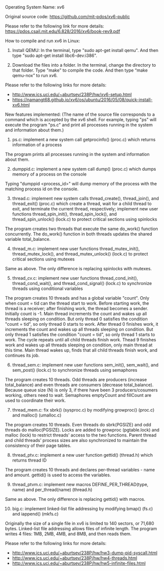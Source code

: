 Operating System Name: xv6

Original source code:
https://github.com/mit-pdos/xv6-public

Please refer to the following link for more details: 
https://pdos.csail.mit.edu/6.828/2016/xv6/book-rev9.pdf

How to compile and run xv6 in Linux:

1. Install QEMU: In the terminal, type "sudo apt-get install qemu". And then type "sudo apt-get install libc6-dev:i386".

2. Download the files into a folder. 
In the terminal, change the directory to that folder.
Type "make" to compile the code.
And then type “make qemu-nox” to run xv6.

Please refer to the following links for more details:
- http://www.ics.uci.edu/~aburtsev/238P/hw/xv6-setup.html
- https://namangt68.github.io/xv6/os/ubuntu/2016/05/08/quick-install-xv6.html

New features implemented: 
(The name of the source file corresponds to a command which is accepted by the xv6 shell. For example, typing "ps" will execute the program "ps.c" and print all processes running in the system and information about them.)

1. ps.c: implement a new system call getprocinfo() (proc.c) which returns information of a process

The program prints all processes running in the system and information about them.

2. dumppid.c: implement a new system call dump() (proc.c) which dumps memory of a process on the console

Typing "dumppid <process_id>" will dump memory of the process with the matching process id on the console.

3. thread.c: implement new system calls thread_create(), thread_join(), and thread_exit() (proc.c) which create a thread, wait for a child thread to exit, and terminate the current thread, respectively; implement new user functions thread_spin_init(), thread_spin_lock(), and thread_spin_unlock() (lock.c) to protect critical sections using spinlocks

The program creates two threads that execute the same do_work() function concurrently. The do_work() function in both threads updates the shared variable total_balance.

4. thread_m.c: implement new user functions thread_mutex_init(), thread_mutex_lock(), and thread_mutex_unlock() (lock.c) to protect critical sections using mutexes

Same as above. The only difference is replacing spinlocks with mutexes.

5. thread_cv.c: implement new user functions thread_cond_init(), thread_cond_wait(), and thread_cond_signal() (lock.c) to synchronize threads using conditional variables

The program creates 10 threads and has a global variable "count".
Only when count = tid can the thread start to work.
Before starting work, the thread is a receiver; after finishing work, the thread becomes a sender. 
Initially count is -1.
Main thread increments the count and wakes up all threads sleeping on condition.
But only thread 0 satisfies the condition "count = tid", so only thread 0 starts to work.
After thread 0 finishes work, it increments the count and wakes up all threads sleeping on condition.
But only thread 1 satisfies the condition "count = tid", so only thread 1 starts to work.
The cycle repeats until all child threads finish work.
Thead 9 finishes work and wakes up all threads sleeping on condition, only main thread at this time.
Main thread wakes up, finds that all child threads finish work, and continues its job.

6. thread_sem.c: implement new user functions sem_init(), sem_wait(), and sem_post() (lock.c) to synchronize threads using semaphores 

The program creates 10 threads.
Odd threads are producers (increase total_balance) and even threads are consumers (decrease total_balance).
Because queue size (N) is only 3, if there have been 3 producers/cosumers working, others need to wait.
Semaphores emptyCount and fillCount are used to coordinate their work.

7. thread_mem.c: fix sbrk() (sysproc.c) by modifying growproc() (proc.c) and malloc() (umalloc.c)

The program creates 10 threads.
Even threads do sbrk(PGSIZE) and odd threads do malloc(PGSIZE).
Locks are added to growproc (pgtable.lock) and malloc (lock) to restrict threads' access to the two functions.
Parent thread and child threads' process sizes are also synchronized to maintain the consistency of their page tables.

8. thread_ptv.c: implement a new user function gettid() (thread.h) which returns thread ID

The program creates 10 threads and declares per-thread variables - name and amount.
gettid() is used to access the variables.

9. thread_ptvm.c: implement new macros DEFINE_PER_THREAD(type, name) and per_thread(name) (thread.h)

Same as above. The only difference is replacing gettid() with macros.

10. big.c: implement linked-list file addressing by modifying bmap() (fs.c) and iappend() (mkfs.c)

Originally the size of a single file in xv6 is limited to 140 sectors, or 71,680 bytes. Linked-list file addressing allows files of infinite length. The program writes 4 files: 1MB, 2MB, 4MB, and 8MB, and then reads them.

Please refer to the following links for more details:
- http://www.ics.uci.edu/~aburtsev/238P/hw/hw3-dump-pid-syscall.html
- http://www.ics.uci.edu/~aburtsev/238P/hw/hw4-threads.html
- http://www.ics.uci.edu/~aburtsev/238P/hw/hw5-infinite-files.html
